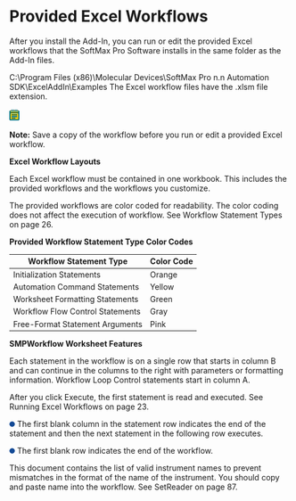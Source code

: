 # Provided Excel Workflows

After you install the Add-In, you can run or edit the provided Excel workflows that the SoftMax Pro Software installs in the same folder as the Add-In files.

C:\Program Files (x86)\Molecular Devices\SoftMax Pro n.n Automation SDK\ExcelAddIn\Examples The Excel workflow files have the .xlsm file extension.

![](<../../../../../.gitbook/assets/6 (1).png>)

**Note:** Save a copy of the workflow before you run or edit a provided Excel workflow.

**Excel Workflow Layouts**

Each Excel workflow must be contained in one workbook. This includes the provided workflows and the workflows you customize.

The provided workflows are color coded for readability. The color coding does not affect the execution of workflow. See Workflow Statement Types on page 26.

**Provided Workflow Statement Type Color Codes**

| **Workflow Statement Type**      | **Color Code** |
| -------------------------------- | -------------- |
| Initialization Statements        | Orange         |
| Automation Command Statements    | Yellow         |
| Worksheet Formatting Statements  | Green          |
| Workflow Flow Control Statements | Gray           |
| Free-Format Statement Arguments  | Pink           |

**SMPWorkflow Worksheet Features**

Each statement in the workflow is on a single row that starts in column B and can continue in the columns to the right with parameters or formatting information. Workflow Loop Control statements start in column A.

After you click Execute, the first statement is read and executed. See Running Excel Workflows on page 23.

![](../../../../../.gitbook/assets/7.png) The first blank column in the statement row indicates the end of the statement and then the next statement in the following row executes.

![](../../../../../.gitbook/assets/8.png) The first blank row indicates the end of the workflow.

This document contains the list of valid instrument names to prevent mismatches in the format of the name of the instrument. You should copy and paste name into the workflow. See SetReader on page 87.
